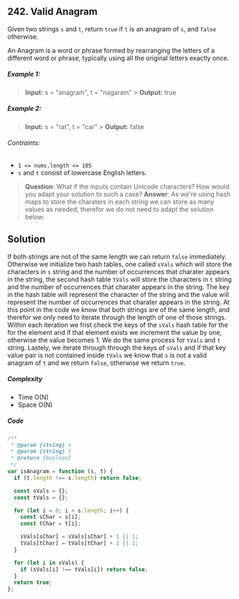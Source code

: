 ## 242. Valid Anagram

Given two strings `s` and `t`, return `true` if `t` is an anagram of `s`, and `false` otherwise.

An Anagram is a word or phrase formed by rearranging the letters of a different word or phrase, typically using all the original letters exactly once.

##### Example 1:

> **Input:** s = "anagram", t = "nagaram" > **Output:** true

##### Example 2:

> **Input:** s = "rat", t = "car" > **Output:** false

###### Contraints:

- `1 <= nums.length <= 105`
- `s` and `t` consist of lowercase English letters.

> **Question**: What if the inputs contain Unicode characters? How would you adapt your solution to such a case?
> **Answer**: As we're using hash maps to store the charaters in each string we can store as many values as needed, therefor we do not need to adapt the solution below.

## Solution

If both strings are not of the same length we can return `false` immediately. Otherwise we initialize two hash tables, one called `sVals` which will store the characters in `s` string and the number of occurrences that charater appears in the string, the second hash table `tVals` will store the characters in `t` string and the number of occurrences that charater appears in the string. The key in the hash table will represent the character of the string and the value will represent the number of occurrences that charater appears in the string. At this point in the code we know that both strings are of the same length, and therefor we only need to iterate through the length of one of those strings. Within each iteration we frist check the keys of the `sVals` hash table for the for the element and if that element exists we increment the value by one, otherwise the value becomes 1. We do the same process for `tVals` and `t` string. Lastely, we iterate through through the keys of `sVals` and if that key value pair is not contained inside `tVals` we know that `s` is not a valid anagram of `t` and we return `false`, otherwise we return `true`.

##### Complexity

- Time O(N)
- Space O(N)

##### Code

```javascript
/**
 * @param {string} s
 * @param {string} t
 * @return {boolean}
 */
var isAnagram = function (s, t) {
  if (t.length !== s.length) return false;

  const sVals = {};
  const tVals = {};

  for (let i = 0; i < s.length; i++) {
    const sChar = s[i];
    const tChar = t[i];

    sVals[sChar] = sVals[sChar] + 1 || 1;
    tVals[tChar] = tVals[tChar] + 1 || 1;
  }

  for (let i in sVals) {
    if (sVals[i] !== tVals[i]) return false;
  }
  return true;
};
```
